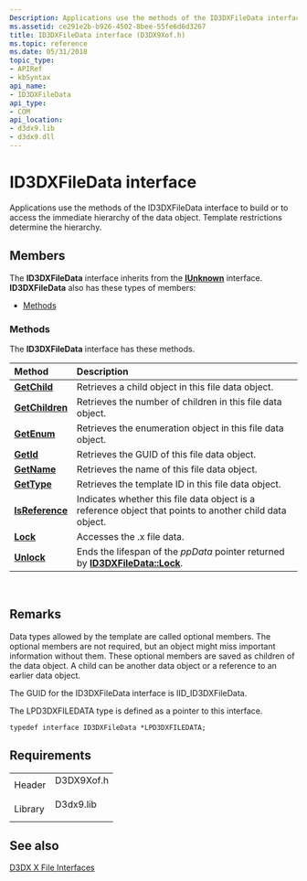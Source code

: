 ```yaml
---
Description: Applications use the methods of the ID3DXFileData interface to build or to access the immediate hierarchy of the data object. Template restrictions determine the hierarchy.
ms.assetid: ce291e2b-b926-4502-8bee-55fe6d6d3267
title: ID3DXFileData interface (D3DX9Xof.h)
ms.topic: reference
ms.date: 05/31/2018
topic_type: 
- APIRef
- kbSyntax
api_name: 
- ID3DXFileData
api_type: 
- COM
api_location: 
- d3dx9.lib
- d3dx9.dll
---
```


# ID3DXFileData interface

Applications use the methods of the ID3DXFileData interface to build or to access the immediate hierarchy of the data object. Template restrictions determine the hierarchy.

## Members

The **ID3DXFileData** interface inherits from the [**IUnknown**](/windows/win32/api/unknwn/nn-unknwn-iunknown) interface. **ID3DXFileData** also has these types of members:

-   [Methods](#methods)

### Methods

The **ID3DXFileData** interface has these methods.



| Method                                            | Description                                                                                                          |
|:--------------------------------------------------|:---------------------------------------------------------------------------------------------------------------------|
| [**GetChild**](id3dxfiledata--getchild.md)       | Retrieves a child object in this file data object.<br/>                                                        |
| [**GetChildren**](id3dxfiledata--getchildren.md) | Retrieves the number of children in this file data object.<br/>                                                |
| [**GetEnum**](id3dxfiledata--getenum.md)         | Retrieves the enumeration object in this file data object.<br/>                                                |
| [**GetId**](id3dxfiledata--getid.md)             | Retrieves the GUID of this file data object.<br/>                                                              |
| [**GetName**](id3dxfiledata--getname.md)         | Retrieves the name of this file data object.<br/>                                                              |
| [**GetType**](id3dxfiledata--gettype.md)         | Retrieves the template ID in this file data object.<br/>                                                       |
| [**IsReference**](id3dxfiledata--isreference.md) | Indicates whether this file data object is a reference object that points to another child data object.<br/>   |
| [**Lock**](id3dxfiledata--lock.md)               | Accesses the .x file data.<br/>                                                                                |
| [**Unlock**](id3dxfiledata--unlock.md)           | Ends the lifespan of the *ppData* pointer returned by [**ID3DXFileData::Lock**](id3dxfiledata--lock.md).<br/> |



 

## Remarks

Data types allowed by the template are called optional members. The optional members are not required, but an object might miss important information without them. These optional members are saved as children of the data object. A child can be another data object or a reference to an earlier data object.

The GUID for the ID3DXFileData interface is IID\_ID3DXFileData.

The LPD3DXFILEDATA type is defined as a pointer to this interface.


```
typedef interface ID3DXFileData *LPD3DXFILEDATA;
```



## Requirements



|                    |                                                                                       |
|--------------------|---------------------------------------------------------------------------------------|
| Header<br/>  | <dl> <dt>D3DX9Xof.h</dt> </dl> |
| Library<br/> | <dl> <dt>D3dx9.lib</dt> </dl>  |



## See also

<dl> <dt>

[D3DX X File Interfaces](dx9-graphics-reference-d3dx-x-file-interfaces.md)
</dt> </dl>

 

 